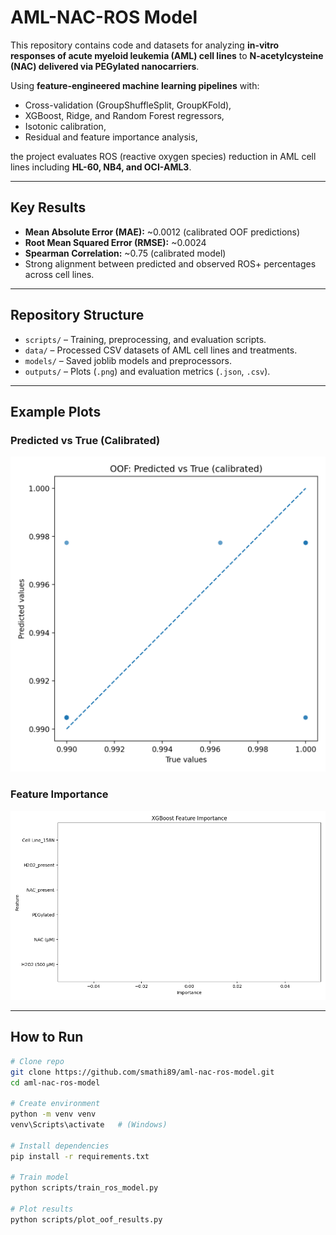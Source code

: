 # AML-NAC-ROS Model

This repository contains code and datasets for analyzing **in-vitro responses of acute myeloid leukemia (AML) cell lines** to **N-acetylcysteine (NAC) delivered via PEGylated nanocarriers**.  

Using **feature-engineered machine learning pipelines** with:
- Cross-validation (GroupShuffleSplit, GroupKFold),
- XGBoost, Ridge, and Random Forest regressors,
- Isotonic calibration,  
- Residual and feature importance analysis,

the project evaluates ROS (reactive oxygen species) reduction in AML cell lines including **HL-60, NB4, and OCI-AML3**.  

---

## Key Results
- **Mean Absolute Error (MAE):** ~0.0012 (calibrated OOF predictions)  
- **Root Mean Squared Error (RMSE):** ~0.0024  
- **Spearman Correlation:** ~0.75 (calibrated model)  
- Strong alignment between predicted and observed ROS+ percentages across cell lines.  

---

## Repository Structure
- `scripts/` – Training, preprocessing, and evaluation scripts.  
- `data/` – Processed CSV datasets of AML cell lines and treatments.  
- `models/` – Saved joblib models and preprocessors.  
- `outputs/` – Plots (`.png`) and evaluation metrics (`.json`, `.csv`).  

---

## Example Plots
### Predicted vs True (Calibrated)
![scatter plot](outputs/oof_scatter_cal.png)

### Feature Importance
![importance](outputs/feature_importance.png)

---

## How to Run
```bash
# Clone repo
git clone https://github.com/smathi89/aml-nac-ros-model.git
cd aml-nac-ros-model

# Create environment
python -m venv venv
venv\Scripts\activate   # (Windows)

# Install dependencies
pip install -r requirements.txt

# Train model
python scripts/train_ros_model.py

# Plot results
python scripts/plot_oof_results.py

